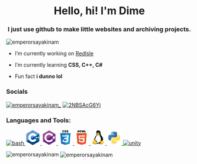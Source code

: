 <h1 align="center">Hello, hi! I'm Dime</h1>
<h3 align="center">I just use github to make little websites and archiving projects.</h3>

<p align="left"> <img src="https://komarev.com/ghpvc/?username=emperorsayakinam&label=Profile%20views&color=0e75b6&style=flat" alt="emperorsayakinam" /> </p>

- I’m currently working on [RedIsle](https://github.com/EmperorSayakinam/RedIsle)

- I’m currently learning **CSS, C++, C#**

- Fun fact **i dunno lol**

<h3 align="left">Socials</h3>
<p align="left">
<a href="https://m.youtube.com/@EmperorSayakinam" target="blank"><img align="center" src="https://raw.githubusercontent.com/rahuldkjain/github-profile-readme-generator/master/src/images/icons/Social/youtube.svg" alt="emperorsayakinam_" height="30" width="40" /></a>
<a href="https://discord.gg/2NBSAcG6Yj" target="blank"><img align="center" src="https://raw.githubusercontent.com/rahuldkjain/github-profile-readme-generator/master/src/images/icons/Social/discord.svg" alt="2NBSAcG6Yj" height="30" width="40" /></a>
</p>

<h3 align="left">Languages and Tools:</h3>
<p align="left"> <a href="https://www.gnu.org/software/bash/" target="_blank" rel="noreferrer"> <img src="https://www.vectorlogo.zone/logos/gnu_bash/gnu_bash-icon.svg" alt="bash" width="40" height="40"/> </a> <a href="https://www.w3schools.com/cpp/" target="_blank" rel="noreferrer"> <img src="https://raw.githubusercontent.com/devicons/devicon/master/icons/cplusplus/cplusplus-original.svg" alt="cplusplus" width="40" height="40"/> </a> <a href="https://www.w3schools.com/cs/" target="_blank" rel="noreferrer"> <img src="https://raw.githubusercontent.com/devicons/devicon/master/icons/csharp/csharp-original.svg" alt="csharp" width="40" height="40"/> </a> <a href="https://www.w3schools.com/css/" target="_blank" rel="noreferrer"> <img src="https://raw.githubusercontent.com/devicons/devicon/master/icons/css3/css3-original-wordmark.svg" alt="css3" width="40" height="40"/> </a> <a href="https://www.w3.org/html/" target="_blank" rel="noreferrer"> <img src="https://raw.githubusercontent.com/devicons/devicon/master/icons/html5/html5-original-wordmark.svg" alt="html5" width="40" height="40"/> </a> <a href="https://www.linux.org/" target="_blank" rel="noreferrer"> <img src="https://raw.githubusercontent.com/devicons/devicon/master/icons/linux/linux-original.svg" alt="linux" width="40" height="40"/> </a> <a href="https://www.python.org" target="_blank" rel="noreferrer"> <img src="https://raw.githubusercontent.com/devicons/devicon/master/icons/python/python-original.svg" alt="python" width="40" height="40"/> </a> <a href="https://unity.com/" target="_blank" rel="noreferrer"> <img src="https://www.vectorlogo.zone/logos/unity3d/unity3d-icon.svg" alt="unity" width="40" height="40"/> </a> </p>

<p><img align="left" src="https://github-readme-stats.vercel.app/api/top-langs?username=emperorsayakinam&show_icons=true&locale=en&layout=compact" alt="emperorsayakinam" /></p>

<p>&nbsp;<img align="center" src="https://github-readme-stats.vercel.app/api?username=emperorsayakinam&show_icons=true&locale=en" alt="emperorsayakinam" /></p>

